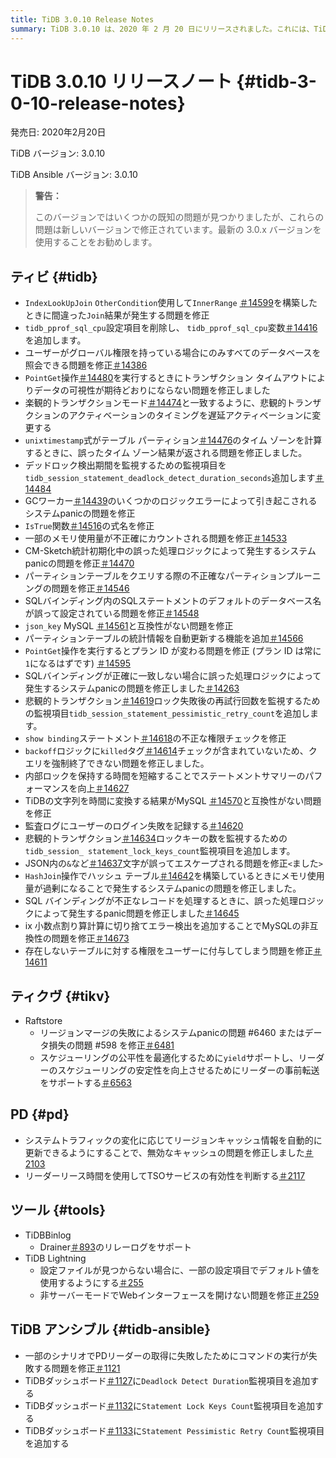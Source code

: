 ```yaml
---
title: TiDB 3.0.10 Release Notes
summary: TiDB 3.0.10 は、2020 年 2 月 20 日にリリースされました。これには、TiDB、TiKV、PD、および TiDB Ansible のさまざまなバグ修正と改善が含まれています。注目すべき修正には、間違った結合結果、データ可視性の問題、およびシステムpanicの問題が含まれます。TiDB Ansible は、ダッシュボードに新しい監視項目も追加しました。リリース ノートでは、このリリースの既知の問題のため、最新の 3.0.x バージョンを使用することを推奨しています。
---
```


# TiDB 3.0.10 リリースノート {#tidb-3-0-10-release-notes}

発売日: 2020年2月20日

TiDB バージョン: 3.0.10

TiDB Ansible バージョン: 3.0.10

> **警告：**
>
> このバージョンではいくつかの既知の問題が見つかりましたが、これらの問題は新しいバージョンで修正されています。最新の 3.0.x バージョンを使用することをお勧めします。

## ティビ {#tidb}

-   `IndexLookUpJoin` `OtherCondition`使用して`InnerRange` [＃14599](https://github.com/pingcap/tidb/pull/14599)を構築したときに間違った`Join`結果が発生する問題を修正
-   `tidb_pprof_sql_cpu`設定項目を削除し、 `tidb_pprof_sql_cpu`変数[＃14416](https://github.com/pingcap/tidb/pull/14416)を追加します。
-   ユーザーがグローバル権限を持っている場合にのみすべてのデータベースを照会できる問題を修正[＃14386](https://github.com/pingcap/tidb/pull/14386)
-   `PointGet`操作[＃14480](https://github.com/pingcap/tidb/pull/14480)を実行するときにトランザクション タイムアウトによりデータの可視性が期待どおりにならない問題を修正しました
-   楽観的トランザクションモード[＃14474](https://github.com/pingcap/tidb/pull/14474)と一致するように、悲観的トランザクションのアクティベーションのタイミングを遅延アクティベーションに変更する
-   `unixtimestamp`式がテーブル パーティション[＃14476](https://github.com/pingcap/tidb/pull/14476)のタイム ゾーンを計算するときに、誤ったタイム ゾーン結果が返される問題を修正しました。
-   デッドロック検出期間を監視するための監視項目を`tidb_session_statement_deadlock_detect_duration_seconds`追加します[＃14484](https://github.com/pingcap/tidb/pull/14484)
-   GCワーカー[＃14439](https://github.com/pingcap/tidb/pull/14439)のいくつかのロジックエラーによって引き起こされるシステムpanicの問題を修正
-   `IsTrue`関数[＃14516](https://github.com/pingcap/tidb/pull/14516)の式名を修正
-   一部のメモリ使用量が不正確にカウントされる問題を修正[＃14533](https://github.com/pingcap/tidb/pull/14533)
-   CM-Sketch統計初期化中の誤った処理ロジックによって発生するシステムpanicの問題を修正[＃14470](https://github.com/pingcap/tidb/pull/14470)
-   パーティションテーブルをクエリする際の不正確なパーティションプルーニングの問題を修正[＃14546](https://github.com/pingcap/tidb/pull/14546)
-   SQLバインディング内のSQLステートメントのデフォルトのデータベース名が誤って設定されている問題を修正[＃14548](https://github.com/pingcap/tidb/pull/14548)
-   `json_key` MySQL [＃14561](https://github.com/pingcap/tidb/pull/14561)と互換性がない問題を修正
-   パーティションテーブルの統計情報を自動更新する機能を追加[＃14566](https://github.com/pingcap/tidb/pull/14566)
-   `PointGet`操作を実行するとプラン ID が変わる問題を修正 (プラン ID は常に`1`になるはずです) [＃14595](https://github.com/pingcap/tidb/pull/14595)
-   SQLバインディングが正確に一致しない場合に誤った処理ロジックによって発生するシステムpanicの問題を修正しました[＃14263](https://github.com/pingcap/tidb/pull/14263)
-   悲観的トランザクション[＃14619](https://github.com/pingcap/tidb/pull/14619)ロック失敗後の再試行回数を監視するための監視項目`tidb_session_statement_pessimistic_retry_count`を追加します。
-   `show binding`ステートメント[＃14618](https://github.com/pingcap/tidb/pull/14618)の不正な権限チェックを修正
-   `backoff`ロジックに`killed`タグ[＃14614](https://github.com/pingcap/tidb/pull/14614)チェックが含まれていないため、クエリを強制終了できない問題を修正しました。
-   内部ロックを保持する時間を短縮することでステートメントサマリーのパフォーマンスを向上[＃14627](https://github.com/pingcap/tidb/pull/14627)
-   TiDBの文字列を時間に変換する結果がMySQL [＃14570](https://github.com/pingcap/tidb/pull/14570)と互換性がない問題を修正
-   監査ログにユーザーのログイン失敗を記録する[＃14620](https://github.com/pingcap/tidb/pull/14620)
-   悲観的トランザクション[＃14634](https://github.com/pingcap/tidb/pull/14634)ロックキーの数を監視するための`tidb_session_ statement_lock_keys_count`監視項目を追加します。
-   JSON内の`&`など[＃14637](https://github.com/pingcap/tidb/pull/14637)文字が誤ってエスケープされる問題を修正`<`ました`>`
-   `HashJoin`操作でハッシュ テーブル[＃14642](https://github.com/pingcap/tidb/pull/14642)を構築しているときにメモリ使用量が過剰になることで発生するシステムpanicの問題を修正しました。
-   SQL バインディングが不正なレコードを処理するときに、誤った処理ロジックによって発生するpanic問題を修正しました[＃14645](https://github.com/pingcap/tidb/pull/14645)
-   ix 小数点割り算計算に切り捨てエラー検出を追加することでMySQLの非互換性の問題を修正[＃14673](https://github.com/pingcap/tidb/pull/14673)
-   存在しないテーブルに対する権限をユーザーに付与してしまう問題を修正[＃14611](https://github.com/pingcap/tidb/pull/14611)

## ティクヴ {#tikv}

-   Raftstore
    -   リージョンマージの失敗によるシステムpanicの問題 #6460 またはデータ損失の問題 #598 を修正[＃6481](https://github.com/tikv/tikv/pull/6481)
    -   スケジューリングの公平性を最適化するために`yield`サポートし、リーダーのスケジューリングの安定性を向上させるためにリーダーの事前転送をサポートする[＃6563](https://github.com/tikv/tikv/pull/6563)

## PD {#pd}

-   システムトラフィックの変化に応じてリージョンキャッシュ情報を自動的に更新できるようにすることで、無効なキャッシュの問題を修正しました[＃2103](https://github.com/pingcap/pd/pull/2103)
-   リーダーリース時間を使用してTSOサービスの有効性を判断する[＃2117](https://github.com/pingcap/pd/pull/2117)

## ツール {#tools}

-   TiDBBinlog
    -   Drainer[＃893](https://github.com/pingcap/tidb-binlog/pull/893)のリレーログをサポート
-   TiDB Lightning
    -   設定ファイルが見つからない場合に、一部の設定項目でデフォルト値を使用するようにする[＃255](https://github.com/pingcap/tidb-lightning/pull/255)
    -   非サーバーモードでWebインターフェースを開けない問題を修正[＃259](https://github.com/pingcap/tidb-lightning/pull/259)

## TiDB アンシブル {#tidb-ansible}

-   一部のシナリオでPDリーダーの取得に失敗したためにコマンドの実行が失敗する問題を修正[＃1121](https://github.com/pingcap/tidb-ansible/pull/1121)
-   TiDBダッシュボード[＃1127](https://github.com/pingcap/tidb-ansible/pull/1127)に`Deadlock Detect Duration`監視項目を追加する
-   TiDBダッシュボード[＃1132](https://github.com/pingcap/tidb-ansible/pull/1132)に`Statement Lock Keys Count`監視項目を追加する
-   TiDBダッシュボード[＃1133](https://github.com/pingcap/tidb-ansible/pull/1133)に`Statement Pessimistic Retry Count`監視項目を追加する
